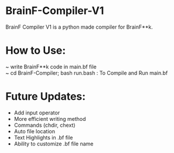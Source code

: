 # BrainF-Compiler-V1
BrainF Compiler V1 is a python made compiler for BrainF**k.

# How to Use:
~ write BrainF**k code in main.bf file <br />
~ cd BrainF-Compiler; bash run.bash : To Compile and Run main.bf <br />

# Future Updates:
- Add input operator
- More efficient writing method
- Commands (chdir, chext)
- Auto file location
- Text Highlights in .bf file
- Ability to customize .bf file name
